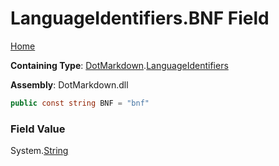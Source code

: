 <a name="_top"></a>

# LanguageIdentifiers\.BNF Field

[Home](../../../README.md#_top)

**Containing Type**: [DotMarkdown](../../README.md#_top)\.[LanguageIdentifiers](../README.md#_top)

**Assembly**: DotMarkdown\.dll

```csharp
public const string BNF = "bnf"
```

### Field Value

System\.[String](https://docs.microsoft.com/en-us/dotnet/api/system.string)